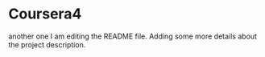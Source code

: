 # Coursera4
another one
I am editing the README file. Adding some more details about the project description.
